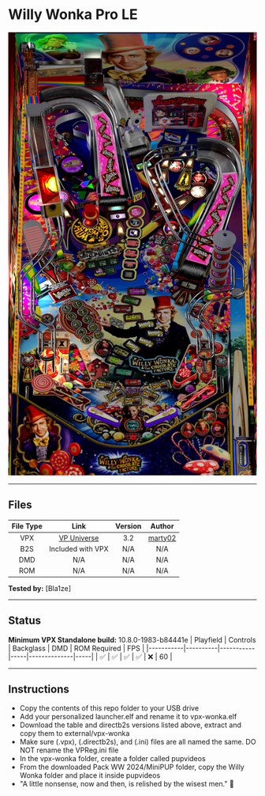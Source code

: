 # Willy Wonka Pro LE

![Table Preview](https://github.com/Bla1ze/vpx-images/blob/main/vpx-wonka.png)

---

## Files
| File Type | Link | Version | Author |
|:---------:|:----:|:-------:|:------:|
| VPX | [VP Universe](https://vpuniverse.com/files/file/21563-willy-wonka-pro-le/) | 3.2 | [marty02](https://vpuniverse.com/profile/16531-marty02/) |
| B2S | Included with VPX | N/A | N/A |
| DMD | N/A | N/A | N/A |
| ROM | N/A | N/A | N/A |

**Tested by:** [Bla1ze]

---

## Status 
**Minimum VPX Standalone build:** 10.8.0-1983-b84441e
| Playfield | Controls | Backglass | DMD | ROM Required | FPS | 
|-----------|----------|-----------|-----|--------------|-----|
| :white_check_mark: | :white_check_mark: | :white_check_mark: | :white_check_mark: | :x: | 60 |

---

## Instructions
- Copy the contents of this repo folder to your USB drive
- Add your personalized launcher.elf and rename it to vpx-wonka.elf
- Download the table and directb2s versions listed above, extract and copy them to external/vpx-wonka
- Make sure (.vpx), (.directb2s), and (.ini) files are all named the same. DO NOT rename the VPReg.ini file
- In the vpx-wonka folder, create a folder called pupvideos
- From the downloaded Pack WW 2024/MiniPUP folder, copy the Willy Wonka folder and place it inside pupvideos
- "A little nonsense, now and then, is relished by the wisest men." 🍭
